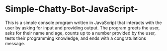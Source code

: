 # Simple-Chatty-Bot-JavaScript-
This is a simple console program written in JavaScript that interacts with the user by asking for input and providing output. The program greets the user, asks for their name and age, counts up to a number provided by the user, tests their programming knowledge, and ends with a congratulations message.
